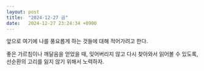 ```yaml
---
layout: post
title:  "2024-12-27 금"
date:   2024-12-27 23:24:34 +0900
---
```



앞으로 여기에 나를 풍요롭게 하는 것들에 대해 적어가려고 한다.

좋은 가르침이나 깨달음을 얻었을 때, 잊어버리지 않고 다시 찾아와서 읽어볼 수 있도록, 선순환의 고리를 잃지 않기 위해서 노력하자.
